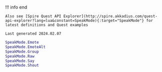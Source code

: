 !!! info end

    Also see [Spire Quest API Explorer](http://spire.akkadius.com/quest-api-explorer?lang=lua&constant=SpeakMode){:target="SpeakMode"} for latest definitions and Quest examples

    Last generated 2024.02.07

``` lua
SpeakMode.Emote
SpeakMode.EmoteAlt
SpeakMode.Group
SpeakMode.Raw
SpeakMode.Say
SpeakMode.Shout

```
